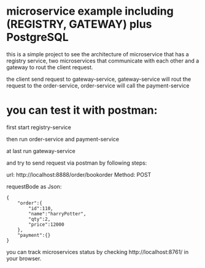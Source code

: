 # microservice example including (REGISTRY, GATEWAY) plus PostgreSQL

this is a simple project to see the architecture of microservice that has a registry service, two microservices that communicate with each other and a gateway to rout
the client request.

the client send request to gateway-service, 
gateway-service will rout the request to the order-service, 
order-service will call the payment-service 


# you can test it with postman:

first start registry-service

then run order-service and payment-service

at last run gateway-service

and try to send request via postman by following steps:

url: http://localhost:8888/order/bookorder
Method: POST

requestBode as Json:

    {
        "order":{
            "id":110,
            "name":"harryPotter",
            "qty":2,
            "price":12000
        },
        "payment":{}
    }


you can track microservices status by checking http://localhost:8761/ in your browser.
